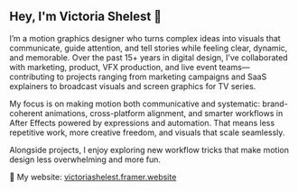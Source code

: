 ## Hey, I'm Victoria Shelest 👋
I’m a motion graphics designer who turns complex ideas into visuals that communicate, guide attention, and tell stories while feeling clear, dynamic, and memorable. Over the past 15+ years in digital design, I’ve collaborated with marketing, product, VFX production, and live event teams—contributing to projects ranging from marketing campaigns and SaaS explainers to broadcast visuals and screen graphics for TV series. 

My focus is on making motion both communicative and systematic: brand-coherent animations, cross-platform alignment, and smarter workflows in After Effects powered by expressions and automation. That means less repetitive work, more creative freedom, and visuals that scale seamlessly.

Alongside projects, I enjoy exploring new workflow tricks that make motion design less overwhelming and more fun.

🔗 My website: [victoriashelest.framer.website](https://victoriashelest.framer.website/)

<!--
**VictoriaShelest/VictoriaShelest** is a ✨ _special_ ✨ repository because its `README.md` (this file) appears on your GitHub profile.

Here are some ideas to get you started:

- 🔭 I’m currently working on ...
- 🌱 I’m currently learning ...
- 👯 I’m looking to collaborate on ...
- 🤔 I’m looking for help with ...
- 💬 Ask me about ...
- 📫 How to reach me: ...
- 😄 Pronouns: ...
- ⚡ Fun fact: ...
-->
